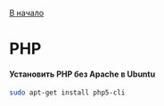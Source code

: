 [В начало](README.md)

# PHP

#### Установить PHP без Apache в Ubuntu
```sh
sudo apt-get install php5-cli
```
